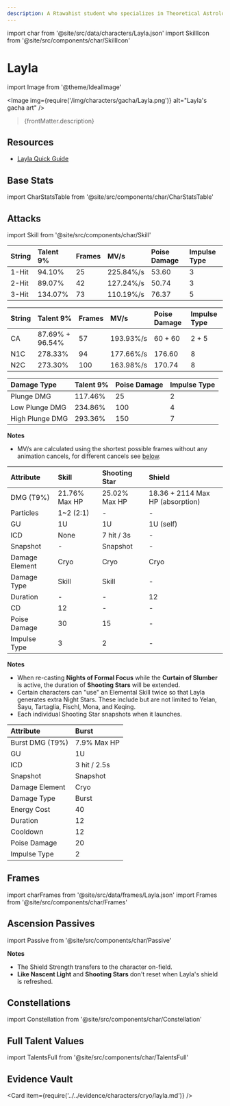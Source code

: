 ```yaml
---
description: A Rtawahist student who specializes in Theoretical Astrology. Heavily prone to somnambulism and locked in a grinding war with sleep deprivation, the problem of restful slumber is a most troubling one to her.
---
```


import char from '@site/src/data/characters/Layla.json'
import SkillIcon from '@site/src/components/char/SkillIcon'

# Layla

import Image from '@theme/IdealImage'

<Image img={require('/img/characters/gacha/Layla.png')} alt="Layla's gacha art" />
<blockquote>{frontMatter.description}</blockquote>

## Resources

* [Layla Quick Guide](https://keqingmains.com/q/layla-quickguide/)

## Base Stats

import CharStatsTable from '@site/src/components/char/CharStatsTable'

<CharStatsTable char={char} />

## Attacks

import Skill from '@site/src/components/char/Skill'

<Tabs>
<TabItem value='na' label='Normal Attacks'>
<SkillIcon char={char} skill='na' />
<div class='talent-columns'>
<Skill char={char} skill='na' sectionFilter='Normal Attack' />

| String | Talent 9% | Frames | MV/s      | Poise Damage | Impulse Type |
| :----- | :-------- | :----- | :-------- | :----------- | :----------- |
| 1-Hit  | 94.10%    | 25     | 225.84%/s | 53.60        | 3            |
| 2-Hit  | 89.07%    | 42     | 127.24%/s | 50.74        | 3            |
| 3-Hit  | 134.07%   | 73     | 110.19%/s | 76.37        | 5            |

</div>
<div class='talent-columns'>
<Skill char={char} skill='na' sectionFilter='Charged Attack' />

| String | Talent 9%       | Frames | MV/s      | Poise Damage | Impulse Type |
| :----- | :-------------- | :----- | :-------- | :----------- | :----------- |
| CA     | 87.69% + 96.54% | 57     | 193.93%/s | 60 + 60      | 2 + 5        |
| N1C    | 278.33%         | 94     | 177.66%/s | 176.60       | 8            |
| N2C    | 273.30%         | 100    | 163.98%/s | 170.74       | 8            |

</div>
<div class='talent-columns'>
<Skill char={char} skill='na' sectionFilter='Plunging Attack' />

| Damage Type     | Talent 9% | Poise Damage | Impulse Type |
| :-------------- | :-------- | :----------- | :----------- |
| Plunge DMG      | 117.46%   | 25           | 2            |
| Low Plunge DMG  | 234.86%   | 100          | 4            |
| High Plunge DMG | 293.36%   | 150          | 7            |

</div>

**Notes**

* MV/s are calculated using the shortest possible frames without any animation cancels, for different cancels see [below](#frames).

</TabItem>

<TabItem value='e' label='Skill'>
<SkillIcon char={char} skill='e' />
<div class='talent-columns'>
<Skill char={char} skill='e' />

| Attribute      | Skill         | Shooting Star | Shield                           |
| :------------- | :------------ | :------------ | :------------------------------- |
| DMG \(T9%\)    | 21.76% Max HP | 25.02% Max HP | 18.36 + 2114 Max HP (absorption) |
| Particles      | 1~2 (2:1)     | -             | -                                |
| GU             | 1U            | 1U            | 1U (self)                        |
| ICD            | None          | 7 hit / 3s    | -                                |
| Snapshot       | -             | Snapshot      | -                                |
| Damage Element | Cryo          | Cryo          | Cryo                             |
| Damage Type    | Skill         | Skill         | -                                |
| Duration       | -             | -             | 12                               |
| CD             | 12            | -             | -                                |
| Poise Damage   | 30            | 15            | -                                |
| Impulse Type   | 3             | 2             | -                                |

</div>

**Notes**

* When re-casting **Nights of Formal Focus** while the **Curtain of Slumber** is active, the duration of **Shooting Stars** will be extended.
* Certain characters can "use" an Elemental Skill twice so that Layla generates extra Night Stars. These include but are not limited to Yelan, Sayu, Tartaglia, Fischl, Mona, and Keqing.
* Each individual Shooting Star snapshots when it launches.

</TabItem>

<TabItem value='q' label='Burst'>
<SkillIcon char={char} skill='q' />
<div class='talent-columns'>
<Skill char={char} skill='q'/>

| Attribute         | Burst        |
| :---------------- | :----------- |
| Burst DMG \(T9%\) | 7.9% Max HP  |
| GU                | 1U           |
| ICD               | 3 hit / 2.5s |
| Snapshot          | Snapshot     |
| Damage Element    | Cryo         |
| Damage Type       | Burst        |
| Energy Cost       | 40           |
| Duration          | 12           |
| Cooldown          | 12           |
| Poise Damage      | 20           |
| Impulse Type      | 2            |

</div>

</TabItem>
</Tabs>

## Frames

import charFrames from '@site/src/data/frames/Layla.json'
import Frames from '@site/src/components/char/Frames'

<Frames data={charFrames} />

## Ascension Passives

import Passive from '@site/src/components/char/Passive'

<Tabs>
<TabItem value='passive' label='Passive'>
<Passive char={char} passive={2} />
</TabItem>

<TabItem value='a1' label='Ascension 1'>
<Passive char={char} passive={0} />

**Notes**

* The Shield Strength transfers to the character on-field.
* **Like Nascent Light** and **Shooting Stars** don't reset when Layla's shield is refreshed.

</TabItem>

<TabItem value="a4" label="Ascension 4">
<Passive char={char} passive={1} />
</TabItem>
</Tabs>

## Constellations

import Constellation from '@site/src/components/char/Constellation'

<Tabs>
<TabItem value='c1' label='C1'>
<Constellation char={char} constellation={1} />
</TabItem>

<TabItem value='c2' label='C2'>
<Constellation char={char} constellation={2} />
</TabItem>

<TabItem value='c3' label='C3'>
<Constellation char={char} constellation={3} />
</TabItem>

<TabItem value='c4' label='C4'>
<Constellation char={char} constellation={4} />
</TabItem>

<TabItem value='c5' label='C5'>
<Constellation char={char} constellation={5} />
</TabItem>

<TabItem value='c6' label='C6'>
<Constellation char={char} constellation={6} />
</TabItem>
</Tabs>

## Full Talent Values

import TalentsFull from '@site/src/components/char/TalentsFull'

<TalentsFull char={char}/>

## Evidence Vault

<Card item={require('../../evidence/characters/cryo/layla.md')} />
